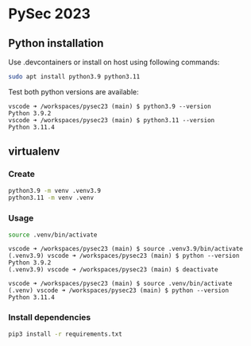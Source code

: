 # PySec 2023

## Python installation

Use .devcontainers or install on host using following commands:

```sh
sudo apt install python3.9 python3.11
```

Test both python versions are available:

```console
vscode ➜ /workspaces/pysec23 (main) $ python3.9 --version
Python 3.9.2
vscode ➜ /workspaces/pysec23 (main) $ python3.11 --version
Python 3.11.4
```

## virtualenv

### Create

```sh
python3.9 -m venv .venv3.9
python3.11 -m venv .venv
```

### Usage

```sh
source .venv/bin/activate
```

```console
vscode ➜ /workspaces/pysec23 (main) $ source .venv3.9/bin/activate
(.venv3.9) vscode ➜ /workspaces/pysec23 (main) $ python --version
Python 3.9.2
(.venv3.9) vscode ➜ /workspaces/pysec23 (main) $ deactivate

vscode ➜ /workspaces/pysec23 (main) $ source .venv/bin/activate
(.venv) vscode ➜ /workspaces/pysec23 (main) $ python --version
Python 3.11.4
```

### Install dependencies

```sh
pip3 install -r requirements.txt
```
